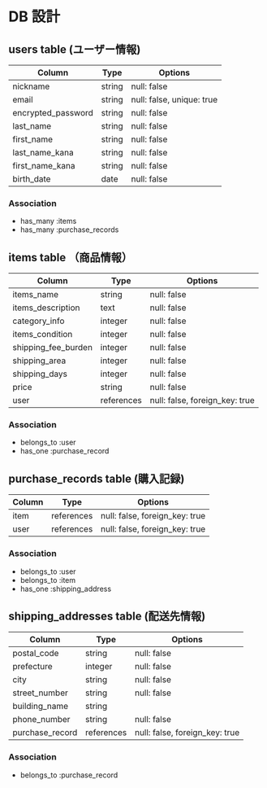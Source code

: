 # DB 設計

## users table (ユーザー情報)

| Column             | Type                | Options                   |
|--------------------|---------------------|---------------------------|
| nickname           | string              | null: false               |
| email              | string              | null: false, unique: true |
| encrypted_password | string              | null: false               |
| last_name          | string              | null: false               |
| first_name         | string              | null: false               |
| last_name_kana     | string              | null: false               |
| first_name_kana    | string              | null: false               |
| birth_date         | date                | null: false               |

### Association

* has_many :items
* has_many :purchase_records

## items table （商品情報）

| Column              | Type       | Options                        |
|---------------------|------------|--------------------------------|
| items_name          | string     | null: false                    |
| items_description   | text       | null: false                    |
| category_info       | integer    | null: false                    |
| items_condition     | integer    | null: false                    |
| shipping_fee_burden | integer    | null: false                    |
| shipping_area       | integer    | null: false                    |
| shipping_days       | integer    | null: false                    |
| price               | string    | null: false                    |
| user                | references | null: false, foreign_key: true |

### Association

- belongs_to :user
- has_one :purchase_record

## purchase_records table (購入記録)

| Column              | Type       | Options                        |
|---------------------|------------|--------------------------------|
| item                | references | null: false, foreign_key: true |
| user                | references | null: false, foreign_key: true |

### Association

- belongs_to :user
- belongs_to :item
- has_one :shipping_address

## shipping_addresses table (配送先情報)

| Column           | Type       | Options                        |
|------------------|------------|--------------------------------|
| postal_code      | string     | null: false                    |
| prefecture       | integer    | null: false                    |
| city             | string     | null: false                    |
| street_number    | string     | null: false                    |
| building_name    | string     |                                |
| phone_number     | string     | null: false                    |
| purchase_record  | references | null: false, foreign_key: true |

### Association

- belongs_to :purchase_record


